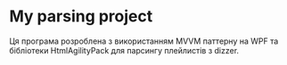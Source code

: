 # My parsing project
Ця програма розроблена з використанням MVVM паттерну на WPF та бібліотеки HtmlAgilityPack для парсингу плейлистів з dizzer.
